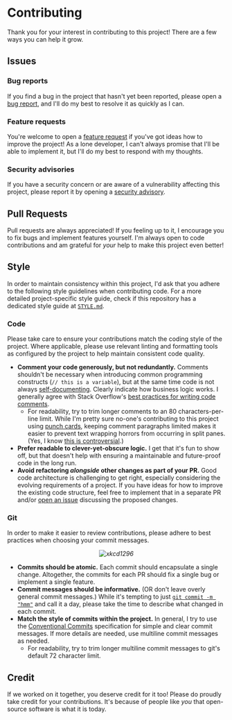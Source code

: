 # Contributing

Thank you for your interest in contributing to this project! There are a few
ways you can help it grow.

## Issues

### Bug reports

If you find a bug in the project that hasn't yet been reported, please open a
[bug report][bug], and I'll do my best to resolve it as quickly as I can.

### Feature requests

You're welcome to open a [feature request][feature] if you've got ideas how to
improve the project! As a lone developer, I can't always promise that I'll be
able to implement it, but I'll do my best to respond with my thoughts.

### Security advisories

If you have a security concern or are aware of a vulnerability affecting this
project, please report it by opening a [security advisory][advisory].

## Pull Requests

Pull requests are always appreciated! If you feeling up to it, I encourage you
to fix bugs and implement features yourself. I'm always open to code
contributions and am grateful for *your* help to make this project even better!

## Style

In order to maintain consistency within this project, I'd ask that you adhere to
the following style guidelines when contributing code. For a more detailed
project-specific style guide, check if this repository has a dedicated style
guide at [`STYLE.md`][style].

### Code

Please take care to ensure your contributions match the coding style of the
project. Where applicable, please use relevant linting and formatting tools as
configured by the project to help maintain consistent code quality.

- **Comment your code generously, but not redundantly.** Comments shouldn't be
  necessary when introducing common programming constructs (`// this is a
  variable`), but at the same time code is not always
  [self-documenting][selfdoc]. Clearly indicate how business logic works. I
  generally agree with Stack Overflow's [best practices for writing code
  comments][comments].
  - For readability, try to trim longer comments to an 80 characters-per-line
    limit. While I'm pretty sure no-one's contributing to this project using
    [punch cards][cards], keeping comment paragraphs limited makes it easier to
    prevent text wrapping horrors from occurring in split panes. (Yes, I know
    [this is controversial][lmkl].)
- **Prefer readable to clever-yet-obscure logic.** I get that it's fun to show
  off, but that doesn't help with ensuring a maintainable and future-proof code
  in the long run.
- **Avoid refactoring *alongside* other changes as part of your PR.** Good code
  architecture is challenging to get right, especially considering the evolving
  requirements of a project. If you have ideas for how to improve the existing
  code structure, feel free to implement that in a separate PR and/or [open an
  issue][issue] discussing the proposed changes.

### Git

In order to make it easier to review contributions, please adhere to best
practices when choosing your commit messages.

<i align="center">

  ![xkcd1296]

</i>

- **Commits should be atomic.** Each commit should encapsulate a single change.
  Altogether, the commits for each PR should fix a single bug or implement a
  single feature.
- **Commit messages should be informative.** (OR don't leave overly general
  commit messages.) While it's tempting to just [`git commit -m "hmm"`][hmm] and
  call it a day, please take the time to describe what changed in each commit.
- **Match the style of commits within the project.** In general, I try to use
  the [Conventional Commits][commits] specification for simple and clear commit
  messages. If more details are needed, use multiline commit messages as needed.
  - For readability, try to trim longer multiline commit messages to git's
    default 72 character limit.

## Credit

If we worked on it together, you deserve credit for it too! Please do proudly
take credit for your contributions. It's because of people like *you* that
open-source software is what it is today.

<!-- Reference-style links -->

[advisory]: /../../security/advisories/new
[bug]:      /../../issues/new?assignees=&labels=&projects=&template=bug_report.md&title=
[cards]:    https://softwareengineering.stackexchange.com/a/148729
[comments]: https://stackoverflow.blog/2021/12/23/best-practices-for-writing-code-comments/
[commits]:   https://www.conventionalcommits.org
[feature]:  /../../issues/new?assignees=&labels=&projects=&template=feature_request.md&title=
[hmm]:      https://www.redbubble.com/i/t-shirt/git-commit-m-hmm-by-errada222/127492509.NL9AC
[issue]:    /../../issues/new
[lmkl]:     https://lkml.org/lkml/2020/5/29/1038
[selfdoc]:  https://en.wikipedia.org/wiki/Self-documenting_code
[style]:    /STYLE.md
[xkcd1296]: https://imgs.xkcd.com/comics/git_commit.png
